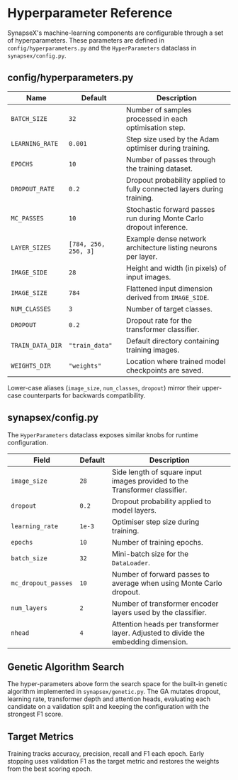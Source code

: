 <!--
Copyright (C) 2025 Miguel Marina
Author: Miguel Marina <karel.capek.robotics@gmail.com>
LinkedIn: https://www.linkedin.com/in/progman32/

This program is free software: you can redistribute it and/or modify
it under the terms of the GNU General Public License as published by
the Free Software Foundation, either version 3 of the License, or
(at your option) any later version.

This program is distributed in the hope that it will be useful,
but WITHOUT ANY WARRANTY; without even the implied warranty of
MERCHANTABILITY or FITNESS FOR A PARTICULAR PURPOSE.  See the
GNU General Public License for more details.

You should have received a copy of the GNU General Public License
along with this program.  If not, see <https://www.gnu.org/licenses/>.
-->

# Hyperparameter Reference

SynapseX's machine-learning components are configurable through a set of hyperparameters. These parameters are defined in `config/hyperparameters.py` and the `HyperParameters` dataclass in `synapsex/config.py`.

## config/hyperparameters.py

| Name | Default | Description |
|------|---------|-------------|
| `BATCH_SIZE` | `32` | Number of samples processed in each optimisation step. |
| `LEARNING_RATE` | `0.001` | Step size used by the Adam optimiser during training. |
| `EPOCHS` | `10` | Number of passes through the training dataset. |
| `DROPOUT_RATE` | `0.2` | Dropout probability applied to fully connected layers during training. |
| `MC_PASSES` | `10` | Stochastic forward passes run during Monte Carlo dropout inference. |
| `LAYER_SIZES` | `[784, 256, 256, 3]` | Example dense network architecture listing neurons per layer. |
| `IMAGE_SIDE` | `28` | Height and width (in pixels) of input images. |
| `IMAGE_SIZE` | `784` | Flattened input dimension derived from `IMAGE_SIDE`. |
| `NUM_CLASSES` | `3` | Number of target classes. |
| `DROPOUT` | `0.2` | Dropout rate for the transformer classifier. |
| `TRAIN_DATA_DIR` | `"train_data"` | Default directory containing training images. |
| `WEIGHTS_DIR` | `"weights"` | Location where trained model checkpoints are saved. |

Lower-case aliases (`image_size`, `num_classes`, `dropout`) mirror their upper-case counterparts for backwards compatibility.

## synapsex/config.py

The `HyperParameters` dataclass exposes similar knobs for runtime configuration.

| Field | Default | Description |
|-------|---------|-------------|
| `image_size` | `28` | Side length of square input images provided to the Transformer classifier. |
| `dropout` | `0.2` | Dropout probability applied to model layers. |
| `learning_rate` | `1e-3` | Optimiser step size during training. |
| `epochs` | `10` | Number of training epochs. |
| `batch_size` | `32` | Mini-batch size for the `DataLoader`. |
| `mc_dropout_passes` | `10` | Number of forward passes to average when using Monte Carlo dropout. |
| `num_layers` | `2` | Number of transformer encoder layers used by the classifier. |
| `nhead` | `4` | Attention heads per transformer layer. Adjusted to divide the embedding dimension. |

## Genetic Algorithm Search

The hyper-parameters above form the search space for the built-in genetic
algorithm implemented in `synapsex/genetic.py`. The GA mutates dropout, learning
rate, transformer depth and attention heads, evaluating each candidate on a
validation split and keeping the configuration with the strongest F1 score.

## Target Metrics

Training tracks accuracy, precision, recall and F1 each epoch. Early stopping
uses validation F1 as the target metric and restores the weights from the best
scoring epoch.
